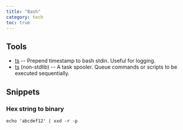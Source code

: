 ```yaml
---
title: "Bash"
category: tech
toc: true
---
```


## Tools

- [ts](https://linux.die.net/man/1/ts) -- Prepend timestamp to bash stdin.
  Useful for logging.
- [ts](https://manpages.ubuntu.com/manpages/xenial/man1/tsp.1.html)
  (non-stdlib) -- A task spooler. Queue commands or scripts to be executed
  sequentially.

## Snippets

### Hex string to binary

```
echo 'abcdef12' | xxd -r -p
```
